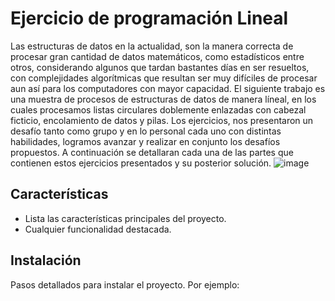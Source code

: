 # Ejercicio de programación Lineal

Las estructuras de datos en la actualidad, son la manera correcta de procesar gran cantidad de datos matemáticos, como estadísticos entre otros, considerando algunos que tardan bastantes días en ser resueltos, con complejidades algorítmicas que resultan ser muy difíciles de procesar aun así para los computadores con mayor capacidad.
El siguiente trabajo es una muestra de procesos de estructuras de datos de manera líneal, en los cuales procesamos listas circulares doblemente enlazadas con cabezal ficticio, encolamiento de datos y pilas.
Los ejercicios, nos presentaron un desafío tanto como grupo y en lo personal cada uno con distintas habilidades, logramos avanzar y realizar en conjunto los desafíos propuestos.
A continuación se detallaran cada una de las partes que contienen estos ejercicios presentados y su posterior solución.
![image](https://github.com/andresbluna/EDD_EX_001/assets/136276849/19be95be-ecf0-4a73-9c7b-db789c8fa639)


## Características

- Lista las características principales del proyecto.
- Cualquier funcionalidad destacada.

## Instalación

Pasos detallados para instalar el proyecto. Por ejemplo:

